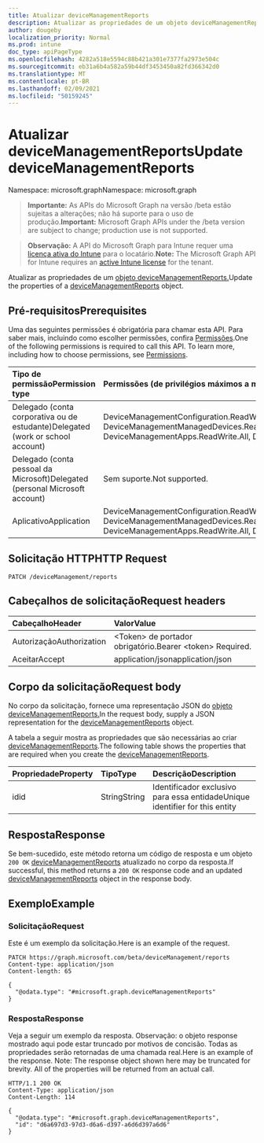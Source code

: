 ```yaml
---
title: Atualizar deviceManagementReports
description: Atualizar as propriedades de um objeto deviceManagementReports.
author: dougeby
localization_priority: Normal
ms.prod: intune
doc_type: apiPageType
ms.openlocfilehash: 4282a518e5594c88b421a301e7377fa2973e504c
ms.sourcegitcommit: eb31a6b4a582a59b44df3453450a82fd366342d0
ms.translationtype: MT
ms.contentlocale: pt-BR
ms.lasthandoff: 02/09/2021
ms.locfileid: "50159245"
---
```

# <a name="update-devicemanagementreports"></a><span data-ttu-id="184cd-103">Atualizar deviceManagementReports</span><span class="sxs-lookup"><span data-stu-id="184cd-103">Update deviceManagementReports</span></span>

<span data-ttu-id="184cd-104">Namespace: microsoft.graph</span><span class="sxs-lookup"><span data-stu-id="184cd-104">Namespace: microsoft.graph</span></span>

> <span data-ttu-id="184cd-105">**Importante:** As APIs do Microsoft Graph na versão /beta estão sujeitas a alterações; não há suporte para o uso de produção.</span><span class="sxs-lookup"><span data-stu-id="184cd-105">**Important:** Microsoft Graph APIs under the /beta version are subject to change; production use is not supported.</span></span>

> <span data-ttu-id="184cd-106">**Observação:** A API do Microsoft Graph para Intune requer uma [licença ativa do Intune](https://go.microsoft.com/fwlink/?linkid=839381) para o locatário.</span><span class="sxs-lookup"><span data-stu-id="184cd-106">**Note:** The Microsoft Graph API for Intune requires an [active Intune license](https://go.microsoft.com/fwlink/?linkid=839381) for the tenant.</span></span>

<span data-ttu-id="184cd-107">Atualizar as propriedades de um [objeto deviceManagementReports.](../resources/intune-reporting-devicemanagementreports.md)</span><span class="sxs-lookup"><span data-stu-id="184cd-107">Update the properties of a [deviceManagementReports](../resources/intune-reporting-devicemanagementreports.md) object.</span></span>

## <a name="prerequisites"></a><span data-ttu-id="184cd-108">Pré-requisitos</span><span class="sxs-lookup"><span data-stu-id="184cd-108">Prerequisites</span></span>
<span data-ttu-id="184cd-p101">Uma das seguintes permissões é obrigatória para chamar esta API. Para saber mais, incluindo como escolher permissões, confira [Permissões](/graph/permissions-reference).</span><span class="sxs-lookup"><span data-stu-id="184cd-p101">One of the following permissions is required to call this API. To learn more, including how to choose permissions, see [Permissions](/graph/permissions-reference).</span></span>

|<span data-ttu-id="184cd-111">Tipo de permissão</span><span class="sxs-lookup"><span data-stu-id="184cd-111">Permission type</span></span>|<span data-ttu-id="184cd-112">Permissões (de privilégios máximos a mínimos)</span><span class="sxs-lookup"><span data-stu-id="184cd-112">Permissions (from most to least privileged)</span></span>|
|:---|:---|
|<span data-ttu-id="184cd-113">Delegado (conta corporativa ou de estudante)</span><span class="sxs-lookup"><span data-stu-id="184cd-113">Delegated (work or school account)</span></span>|<span data-ttu-id="184cd-114">DeviceManagementConfiguration.ReadWrite.All, DeviceManagementApps.ReadWrite.All, DeviceManagementManagedDevices.ReadWrite.All</span><span class="sxs-lookup"><span data-stu-id="184cd-114">DeviceManagementConfiguration.ReadWrite.All, DeviceManagementApps.ReadWrite.All, DeviceManagementManagedDevices.ReadWrite.All</span></span>|
|<span data-ttu-id="184cd-115">Delegado (conta pessoal da Microsoft)</span><span class="sxs-lookup"><span data-stu-id="184cd-115">Delegated (personal Microsoft account)</span></span>|<span data-ttu-id="184cd-116">Sem suporte.</span><span class="sxs-lookup"><span data-stu-id="184cd-116">Not supported.</span></span>|
|<span data-ttu-id="184cd-117">Aplicativo</span><span class="sxs-lookup"><span data-stu-id="184cd-117">Application</span></span>|<span data-ttu-id="184cd-118">DeviceManagementConfiguration.ReadWrite.All, DeviceManagementApps.ReadWrite.All, DeviceManagementManagedDevices.ReadWrite.All</span><span class="sxs-lookup"><span data-stu-id="184cd-118">DeviceManagementConfiguration.ReadWrite.All, DeviceManagementApps.ReadWrite.All, DeviceManagementManagedDevices.ReadWrite.All</span></span>|

## <a name="http-request"></a><span data-ttu-id="184cd-119">Solicitação HTTP</span><span class="sxs-lookup"><span data-stu-id="184cd-119">HTTP Request</span></span>
<!-- {
  "blockType": "ignored"
}
-->
``` http
PATCH /deviceManagement/reports
```

## <a name="request-headers"></a><span data-ttu-id="184cd-120">Cabeçalhos de solicitação</span><span class="sxs-lookup"><span data-stu-id="184cd-120">Request headers</span></span>
|<span data-ttu-id="184cd-121">Cabeçalho</span><span class="sxs-lookup"><span data-stu-id="184cd-121">Header</span></span>|<span data-ttu-id="184cd-122">Valor</span><span class="sxs-lookup"><span data-stu-id="184cd-122">Value</span></span>|
|:---|:---|
|<span data-ttu-id="184cd-123">Autorização</span><span class="sxs-lookup"><span data-stu-id="184cd-123">Authorization</span></span>|<span data-ttu-id="184cd-124">&lt;Token&gt; de portador obrigatório.</span><span class="sxs-lookup"><span data-stu-id="184cd-124">Bearer &lt;token&gt; Required.</span></span>|
|<span data-ttu-id="184cd-125">Aceitar</span><span class="sxs-lookup"><span data-stu-id="184cd-125">Accept</span></span>|<span data-ttu-id="184cd-126">application/json</span><span class="sxs-lookup"><span data-stu-id="184cd-126">application/json</span></span>|

## <a name="request-body"></a><span data-ttu-id="184cd-127">Corpo da solicitação</span><span class="sxs-lookup"><span data-stu-id="184cd-127">Request body</span></span>
<span data-ttu-id="184cd-128">No corpo da solicitação, fornece uma representação JSON do [objeto deviceManagementReports.](../resources/intune-reporting-devicemanagementreports.md)</span><span class="sxs-lookup"><span data-stu-id="184cd-128">In the request body, supply a JSON representation for the [deviceManagementReports](../resources/intune-reporting-devicemanagementreports.md) object.</span></span>

<span data-ttu-id="184cd-129">A tabela a seguir mostra as propriedades que são necessárias ao criar [deviceManagementReports](../resources/intune-reporting-devicemanagementreports.md).</span><span class="sxs-lookup"><span data-stu-id="184cd-129">The following table shows the properties that are required when you create the [deviceManagementReports](../resources/intune-reporting-devicemanagementreports.md).</span></span>

|<span data-ttu-id="184cd-130">Propriedade</span><span class="sxs-lookup"><span data-stu-id="184cd-130">Property</span></span>|<span data-ttu-id="184cd-131">Tipo</span><span class="sxs-lookup"><span data-stu-id="184cd-131">Type</span></span>|<span data-ttu-id="184cd-132">Descrição</span><span class="sxs-lookup"><span data-stu-id="184cd-132">Description</span></span>|
|:---|:---|:---|
|<span data-ttu-id="184cd-133">id</span><span class="sxs-lookup"><span data-stu-id="184cd-133">id</span></span>|<span data-ttu-id="184cd-134">String</span><span class="sxs-lookup"><span data-stu-id="184cd-134">String</span></span>|<span data-ttu-id="184cd-135">Identificador exclusivo para essa entidade</span><span class="sxs-lookup"><span data-stu-id="184cd-135">Unique identifier for this entity</span></span>|



## <a name="response"></a><span data-ttu-id="184cd-136">Resposta</span><span class="sxs-lookup"><span data-stu-id="184cd-136">Response</span></span>
<span data-ttu-id="184cd-137">Se bem-sucedido, este método retorna um código de resposta e um objeto `200 OK` [deviceManagementReports](../resources/intune-reporting-devicemanagementreports.md) atualizado no corpo da resposta.</span><span class="sxs-lookup"><span data-stu-id="184cd-137">If successful, this method returns a `200 OK` response code and an updated [deviceManagementReports](../resources/intune-reporting-devicemanagementreports.md) object in the response body.</span></span>

## <a name="example"></a><span data-ttu-id="184cd-138">Exemplo</span><span class="sxs-lookup"><span data-stu-id="184cd-138">Example</span></span>

### <a name="request"></a><span data-ttu-id="184cd-139">Solicitação</span><span class="sxs-lookup"><span data-stu-id="184cd-139">Request</span></span>
<span data-ttu-id="184cd-140">Este é um exemplo da solicitação.</span><span class="sxs-lookup"><span data-stu-id="184cd-140">Here is an example of the request.</span></span>
``` http
PATCH https://graph.microsoft.com/beta/deviceManagement/reports
Content-type: application/json
Content-length: 65

{
  "@odata.type": "#microsoft.graph.deviceManagementReports"
}
```

### <a name="response"></a><span data-ttu-id="184cd-141">Resposta</span><span class="sxs-lookup"><span data-stu-id="184cd-141">Response</span></span>
<span data-ttu-id="184cd-p102">Veja a seguir um exemplo da resposta. Observação: o objeto response mostrado aqui pode estar truncado por motivos de concisão. Todas as propriedades serão retornadas de uma chamada real.</span><span class="sxs-lookup"><span data-stu-id="184cd-p102">Here is an example of the response. Note: The response object shown here may be truncated for brevity. All of the properties will be returned from an actual call.</span></span>
``` http
HTTP/1.1 200 OK
Content-Type: application/json
Content-Length: 114

{
  "@odata.type": "#microsoft.graph.deviceManagementReports",
  "id": "d6a697d3-97d3-d6a6-d397-a6d6d397a6d6"
}
```




